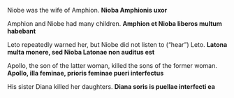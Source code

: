 Niobe was the wife of Amphion. **Nioba Amphionis uxor**

Amphion and Niobe had many children. **Amphion et Nioba liberos multum habebant**

Leto repeatedly warned her, but Niobe did not listen to (“hear”) Leto. **Latona multa monere, sed Nioba Latonae non auditus est**

Apollo, the son of the latter woman, killed the sons of the former woman. **Apollo, illa feminae, prioris feminae pueri interfectus**

His sister Diana killed her daughters. **Diana soris is puellae interfecti ea**
